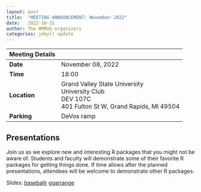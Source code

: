 ```yaml
---
layout: post
title:  "MEETING ANNOUNCEMENT: November 2022"
date:   2022-10-31
author: The WMRUG organizers
categories: jekyll update
---
```


| Meeting Details           ||
|:-----------|:--------------|
|**Date**    |November 08, 2022 |
|**Time**    |18:00          |
|**Location**|Grand Valley State University<br>University Club<br>DEV 107C<br>401 Fulton St W, Grand Rapids, MI 49504|
|**Parking** |DeVos ramp|

## Presentations

Join us as we explore new and interesting R packages that you might not be aware of. Students and faculty will demonstrate some of their favorite R packages for getting things done. If time allows after the planned presentations, attendees will be welcome to demonstrate other R packages.

Slides:
[baseballr](https://github.com/WestMichiganRUserGroup/Meeting-Materials/blob/master/20221108-GVSU-Students/baseballr_pres.pdf)
[ggarrange](https://github.com/WestMichiganRUserGroup/Meeting-Materials/blob/master/20221108-GVSU-Students/ggarrange.pdf)
